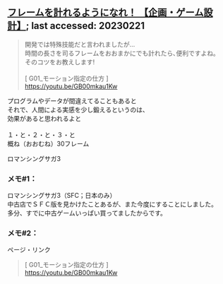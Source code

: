 ## [フレームを計れるようになれ！ 【企画・ゲーム設計】](https://www.youtube.com/watch?v=567g7PFkJfs); last accessed: 20230221

> 開発では特殊技能だと言われましたが…<br/>
> 時間の長さを司るフレームをおおまかにでも計れたら､便利ですよね｡<br/>
> そのコツをお教えします!<br/>
> <br/>
> [ G01_モーション指定の仕方 ] <br/>
> https://youtu.be/GB00mkau1Kw

プログラムやデータが間違えてることもあると<br/>
それで、人間による実感を少し鍛えるというのは、<br/>
効果があると思われるよと<br/>
<br/>
１・と・２・と・３・と<br/>
概ね（おおむね）30フレーム<br/>

ロマンシングサガ3

### メモ#1：

ロマンシングサガ3（SFC；日本のみ）<br/>
中古店でＳＦＣ版を見かけたことあるが、また今度にすることにしました。<br/>
多分、すでに中古ゲームいっぱい買ってましたからです。

### メモ#2：

ページ・リンク

> [ G01_モーション指定の仕方 ] <br/>
> https://youtu.be/GB00mkau1Kw
